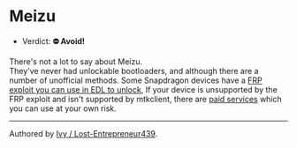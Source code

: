 # Meizu

- Verdict: **⛔ Avoid!**

There's not a lot to say about Meizu.<br/>
They've never had unlockable bootloaders, and although there are a number of unofficial methods. Some Snapdragon devices have a [FRP exploit you can use in EDL to unlock](https://github.com/sukanka/MEIZU16S_unlock_tutorial/wiki/FRP-Method), If your device is unsupported by the FRP exploit and isn't supported by mtkclient, there are [paid services](https://github.com/sukanka/MEIZU16S_unlock_tutorial/wiki/Unlock-Bootloader) which you can use at your own risk.

***
Authored by [Ivy / Lost-Entrepreneur439](https://github.com/Lost-Entrepreneur439).<br/>